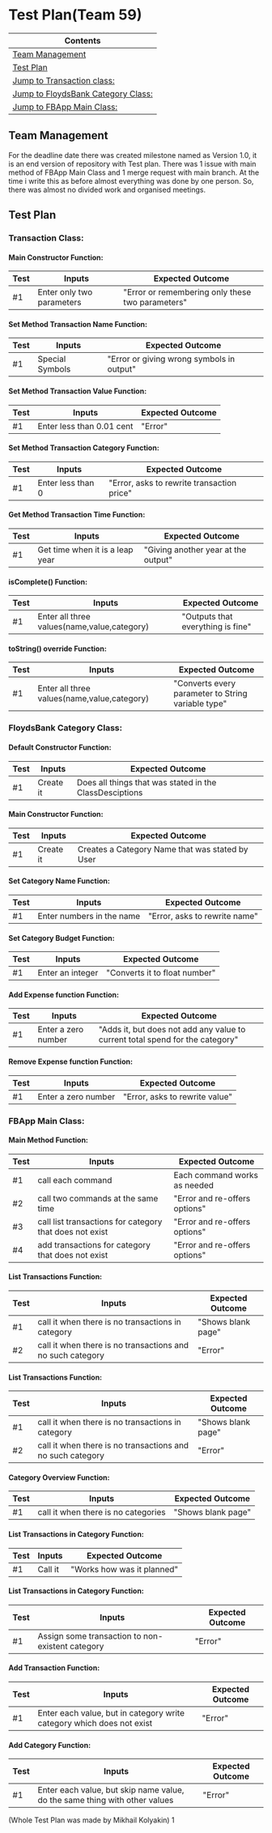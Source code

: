 # Test Plan(Team 59)

|Contents|
|--------|
|[Team Management](#team-management)|
|[Test Plan](#test-plan)|
|[Jump to Transaction class:](#transaction-class)|
|[Jump to FloydsBank Category Class:](#floydsbank-category-class)|
|[Jump to FBApp Main Class:](#fbapp-main-class)|


## Team Management
For the deadline date there was created milestone named as Version 1.0, it is an end version of repository with Test plan. There was 1 issue with main method of FBApp Main Class and 1 merge request with main branch. At the time i write this as before almost everything was done by one person. So, there was almost no divided work and organised meetings.


## Test Plan

### Transaction Class:

#### Main Constructor Function:

|Test|Inputs|Expected Outcome|
|----|------|----------------|
|#1|Enter only two parameters|"Error or remembering only these two parameters"|

#### Set Method Transaction Name Function:

|Test|Inputs|Expected Outcome|
|----|------|----------------|
|#1|Special Symbols|"Error or giving wrong symbols in output"|

#### Set Method Transaction Value Function:

|Test|Inputs|Expected Outcome|
|----|------|----------------|
|#1|Enter less than 0.01 cent|"Error"|

#### Set Method Transaction Category Function:

|Test|Inputs|Expected Outcome|
|----|------|----------------|
|#1|Enter less than 0|"Error, asks to rewrite transaction price"|

#### Get Method Transaction Time Function:

|Test|Inputs|Expected Outcome|
|----|------|----------------|
|#1|Get time when it is a leap year|"Giving another year at the output"|

#### isComplete() Function:

|Test|Inputs|Expected Outcome|
|----|------|----------------|
|#1|Enter all three values(name,value,category)|"Outputs that everything is fine"|

#### toString()	override Function:

|Test|Inputs|Expected Outcome|
|----|------|----------------|
|#1|Enter all three values(name,value,category)|"Converts every parameter to String variable type"|

### FloydsBank Category Class:

#### Default Constructor Function:

|Test|Inputs|Expected Outcome|
|----|------|----------------|
|#1|Create it|Does all things that was stated in the ClassDesciptions|

#### Main Constructor Function:

|Test|Inputs|Expected Outcome|
|----|------|----------------|
|#1|Create it|Creates a Category Name that was stated by User|

#### Set Category Name Function:

|Test|Inputs|Expected Outcome|
|----|------|----------------|
|#1|Enter numbers in the name|"Error, asks to rewrite name"|

#### Set Category Budget Function:

|Test|Inputs|Expected Outcome|
|----|------|----------------|
|#1|Enter an integer|"Converts it to float number"|

#### Add Expense function Function:

|Test|Inputs|Expected Outcome|
|----|------|----------------|
|#1|Enter a zero number|"Adds it, but does not add any value to current total spend for the category"|

#### Remove Expense function Function:

|Test|Inputs|Expected Outcome|
|----|------|----------------|
|#1|Enter a zero number|"Error, asks to rewrite value"|

### FBApp Main Class:

#### Main Method Function:

|Test|Inputs|Expected Outcome|
|----|------|----------------|
|#1|call each command|Each command works as needed|
|#2|call two commands at the same time|"Error and re-offers options"|
|#3|call list transactions for category that does not exist|"Error and re-offers options"|
|#4|add transactions for category that does not exist|"Error and re-offers options"|

#### List Transactions Function:

|Test|Inputs|Expected Outcome|
|----|------|----------------|
|#1|call it when there is no transactions in category|"Shows blank page"|
|#2|call it when there is no transactions and no such category|"Error"|

#### List Transactions Function:

|Test|Inputs|Expected Outcome|
|----|------|----------------|
|#1|call it when there is no transactions in category|"Shows blank page"|
|#2|call it when there is no transactions and no such category|"Error"|

#### Category Overview Function:

|Test|Inputs|Expected Outcome|
|----|------|----------------|
|#1|call it when there is no categories|"Shows blank page"|

#### List Transactions in Category Function:

|Test|Inputs|Expected Outcome|
|----|------|----------------|
|#1|Call it|"Works how was it planned"|

#### List Transactions in Category Function:

|Test|Inputs|Expected Outcome|
|----|------|----------------|
|#1|Assign some transaction to non-existent category|"Error"|

#### Add Transaction Function:

|Test|Inputs|Expected Outcome|
|----|------|----------------|
|#1|Enter each value, but in category write category which does not exist|"Error"|

#### Add Category Function:

|Test|Inputs|Expected Outcome|
|----|------|----------------|
|#1|Enter each value, but skip name value, do the same thing with other values|"Error"|

(Whole Test Plan was made by Mikhail Kolyakin)
1
